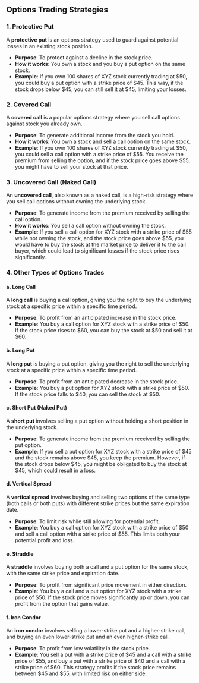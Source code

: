 ## Options Trading Strategies

### 1. Protective Put
A **protective put** is an options strategy used to guard against potential losses in an existing stock position.

- **Purpose**: To protect against a decline in the stock price.
- **How it works**: You own a stock and you buy a put option on the same stock.
- **Example**: If you own 100 shares of XYZ stock currently trading at $50, you could buy a put option with a strike price of $45. This way, if the stock drops below $45, you can still sell it at $45, limiting your losses.

### 2. Covered Call
A **covered call** is a popular options strategy where you sell call options against stock you already own.

- **Purpose**: To generate additional income from the stock you hold.
- **How it works**: You own a stock and sell a call option on the same stock.
- **Example**: If you own 100 shares of XYZ stock currently trading at $50, you could sell a call option with a strike price of $55. You receive the premium from selling the option, and if the stock price goes above $55, you might have to sell your stock at that price.

### 3. Uncovered Call (Naked Call)
An **uncovered call**, also known as a naked call, is a high-risk strategy where you sell call options without owning the underlying stock.

- **Purpose**: To generate income from the premium received by selling the call option.
- **How it works**: You sell a call option without owning the stock.
- **Example**: If you sell a call option for XYZ stock with a strike price of $55 while not owning the stock, and the stock price goes above $55, you would have to buy the stock at the market price to deliver it to the call buyer, which could lead to significant losses if the stock price rises significantly.

### 4. Other Types of Options Trades

#### a. Long Call
A **long call** is buying a call option, giving you the right to buy the underlying stock at a specific price within a specific time period.

- **Purpose**: To profit from an anticipated increase in the stock price.
- **Example**: You buy a call option for XYZ stock with a strike price of $50. If the stock price rises to $60, you can buy the stock at $50 and sell it at $60.

#### b. Long Put
A **long put** is buying a put option, giving you the right to sell the underlying stock at a specific price within a specific time period.

- **Purpose**: To profit from an anticipated decrease in the stock price.
- **Example**: You buy a put option for XYZ stock with a strike price of $50. If the stock price falls to $40, you can sell the stock at $50.

#### c. Short Put (Naked Put)
A **short put** involves selling a put option without holding a short position in the underlying stock.

- **Purpose**: To generate income from the premium received by selling the put option.
- **Example**: If you sell a put option for XYZ stock with a strike price of $45 and the stock remains above $45, you keep the premium. However, if the stock drops below $45, you might be obligated to buy the stock at $45, which could result in a loss.

#### d. Vertical Spread
A **vertical spread** involves buying and selling two options of the same type (both calls or both puts) with different strike prices but the same expiration date.

- **Purpose**: To limit risk while still allowing for potential profit.
- **Example**: You buy a call option for XYZ stock with a strike price of $50 and sell a call option with a strike price of $55. This limits both your potential profit and loss.

#### e. Straddle
A **straddle** involves buying both a call and a put option for the same stock, with the same strike price and expiration date.

- **Purpose**: To profit from significant price movement in either direction.
- **Example**: You buy a call and a put option for XYZ stock with a strike price of $50. If the stock price moves significantly up or down, you can profit from the option that gains value.

#### f. Iron Condor
An **iron condor** involves selling a lower-strike put and a higher-strike call, and buying an even lower-strike put and an even higher-strike call.

- **Purpose**: To profit from low volatility in the stock price.
- **Example**: You sell a put with a strike price of $45 and a call with a strike price of $55, and buy a put with a strike price of $40 and a call with a strike price of $60. This strategy profits if the stock price remains between $45 and $55, with limited risk on either side.
